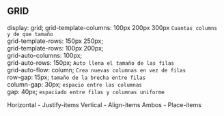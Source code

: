 ## GRID
display: grid;
grid-template-columns: 100px 200px 300px `Cuantas columns y de que tamaño` <br>
grid-template-rows: 150px 250px; <br>
grid-template-rows: 100px 200px; <br>
grid-auto-columns: 100px; <br>
grid-auto-rows: 150px; `Auto llena el tamaño de las filas` <br>
grid-auto-flow: column; `Crea nuevas columnas en vez de filas` <br>
row-gap: 15px; `tamaño de la brecha entre filas` <br>
column-gap: 30px; `espacio entre las columnas` <br>
gap: 40px; `espaciado entre filas y columnas uniforme` <br>

Horizontal - Justify-items
Vertical - Align-items
Ambos - Place-items

